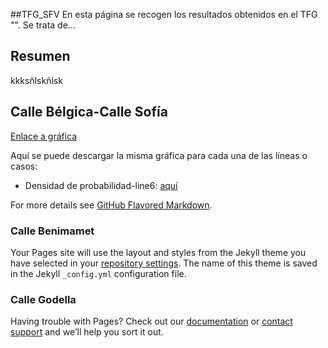 ##TFG_SFV 
En esta página se recogen los resultados obtenidos en el TFG "". Se trata de...
## Resumen
kkksñlskñlsk

## Calle Bélgica-Calle Sofía

[Enlace a gráfica](https://chart-studio.plotly.com/~Juliauru/0.embed?share_key=0P9AoKnRbf0Kz3yKPaTutd)

Aquí se puede descargar la misma gráfica para cada una de las líneas o casos:
  - Densidad de probabilidad-line6: [aquí](https://drive.google.com/open?id=1qPJzsfSNTXVUXilTYYheO-cGBqHTtDDw)

For more details see [GitHub Flavored Markdown](https://guides.github.com/features/mastering-markdown/).

### Calle Benimamet

Your Pages site will use the layout and styles from the Jekyll theme you have selected in your [repository settings](https://github.com/Juliauru/Juliauru.github.io/settings). The name of this theme is saved in the Jekyll `_config.yml` configuration file.

### Calle Godella

Having trouble with Pages? Check out our [documentation](https://help.github.com/categories/github-pages-basics/) or [contact support](https://github.com/contact) and we’ll help you sort it out.
